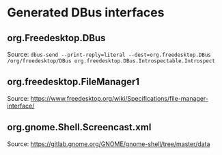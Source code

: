 # Generated DBus interfaces

## org.Freedesktop.DBus
Source: `dbus-send --print-reply=literal --dest=org.freedesktop.DBus /org/freedesktop/DBus org.freedesktop.DBus.Introspectable.Introspect`

## org.freedesktop.FileManager1
Source: https://www.freedesktop.org/wiki/Specifications/file-manager-interface/

## org.gnome.Shell.Screencast.xml
Source: https://gitlab.gnome.org/GNOME/gnome-shell/tree/master/data
